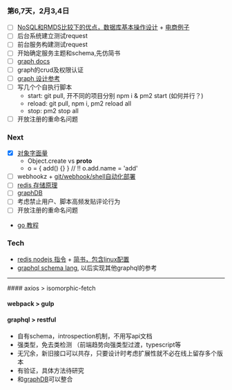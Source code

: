 ### 第6,7天，2月3,4日
- [ ] [NoSQL和RMDS比较下的优点，数据库基本操作设计](http://www.voidcn.com/blog/why_2012_gogo/article/p-6266331.html) + [电商例子](http://www.mongoing.com/archives/3811)
- [ ] 后台系统建立测试request
- [ ] 前台服务构建测试request
- [ ] 开始确定服务主题和schema,先仿简书
- [ ] [graph docs](http://graphql.org/learn/queries/#mutations)
- [ ] graph的crud及权限认证
- [ ] [graph 设计参考](http://taobaofed.org/blog/2015/11/26/graphql-basics-server-implementation/)
- [ ] 写几个个自执行脚本 
    - start: git pull, 开不同的项目分别 npm i & pm2 start (如何并行？)
    - reload: git pull, npm i, pm2 reload all
    - stop: pm2 stop all
- [ ] 开放注册的重命名问题

### Next
- [x] [对象字面量](http://www.zcfy.cc/article/why-object-literals-in-javascript-are-cool-948.html)
    - Object.create vs __proto__
    - o = { add() {} } // !! o.add.name = 'add'
- [ ] webhookz  + [git/webhook/shell自动化部署](https://smallpath.me/post/Node.js:%E4%BD%BF%E7%94%A8git%E5%92%8Cwebhook%E8%BF%9B%E8%A1%8C%E8%87%AA%E5%8A%A8%E5%8C%96%E6%9E%84%E5%BB%BA)
- [ ] [redis 存储原理](http://blog.sina.com.cn/s/blog_6ff195c40102vfod.html)
- [ ] [graphDB](https://neo4j.com/developer/graph-database/)
- [ ] 考虑禁止用户、脚本高频发贴评论行为
- [ ] 开放注册的重命名问题
- [go 教程](http://www.ctolib.com/docs-the-way-to-go-c-preface.html)

### Tech
- [redis nodejs 指令](http://redis.js.org/#api-rediscreateclient) + [简书，包含linux配置](http://www.jianshu.com/p/dbc1da93eae5) 
- [graphql schema lang](https://wehavefaces.net/graphql-shorthand-notation-cheatsheet-17cd715861b6#.x2cgsigco), 以后实现其他graphql的参考

<hr>
#### axios > isomorphic-fetch


#### webpack > gulp

#### graphql > restful
- 自有schema，introspection机制，不用写api文档
- 强类型，免去类检测 （前端趋势向强类型过渡，typescript等
- 无冗余，新旧接口可以共存，只要设计时考虑扩展性就不必在线上留存多个版本
- 有验证，具体方法待研究
- 和[graphDB](https://neo4j.com/developer/graph-database/)可以整合



